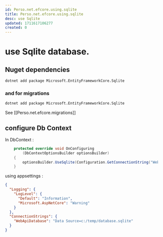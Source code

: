 ```yaml
---
id: Perso.net.efcore.using.sqlite
title: Perso.net.efcore.using.sqlite
desc: use Sqlite
updated: 1711617106277
created: 0
---
```

# use Sqlite database.

## Nuget dependencies

```bash
dotnet add package Microsoft.EntityFrameworkCore.Sqlite
```

### and for migrations 

```bash
dotnet add package Microsoft.EntityFrameworkCore.Sqlite
```

See [[Perso.net.efcore.migrations]]


## configure Db Context

In DbContext : 

```c#
    protected override void OnConfiguring
        (DbContextOptionsBuilder optionsBuilder)
    {
        optionsBuilder.UseSqlite(Configuration.GetConnectionString("WebApiDatabase"));
    }
```

using appsettings :

```json
{
  "Logging": {
    "LogLevel": {
      "Default": "Information",
      "Microsoft.AspNetCore": "Warning"
    }
  },
  "ConnectionStrings": {
    "WebApiDatabase": "Data Source=c:/temp/database.sqlite"
  }
}
```
